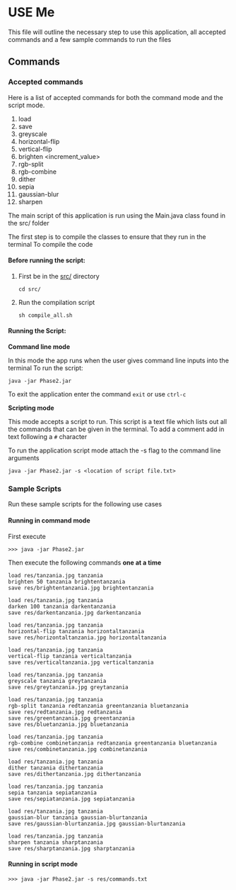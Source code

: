 # USE Me

This file will outline the necessary step to use this application, all accepted commands 
and a few sample commands to run the files 

## Commands

### Accepted commands

Here is a list of accepted commands for both the command mode and the script mode.

1. load <image-path> <image-name>
2. save <image-path> <image-name>
3. greyscale <image-name> <dest-image-name>
4. horizontal-flip <image-name> <dest-image-name>
5. vertical-flip <image-name> <dest-image-name>
6. brighten <increment_value> <image-name> <dest-image-name>
7. rgb-split <image-name> <dest-image-name-red> <dest-image-name-green> <dest-image-name-blue>
8. rgb-combine <image-name> <red-image> <green-image> <blue-image>
9. dither <image-name> <dest-image-name>
10. sepia <image-name> <dest-image-name>
11. gaussian-blur <image-name> <dest-image-name>
12. sharpen <image-name> <dest-image-name>

The main script of this application is run using the Main.java class found in the src/ folder

The first step is to compile the classes to ensure that they run in the terminal
To compile the code

#### Before running the script:

1. First be in the [src/](src) directory
    ```shell
   cd src/
   ```
2. Run the compilation script
    ```shell
    sh compile_all.sh
    ```

#### Running the Script:

**Command line mode**

In this mode the app runs when the user gives command line inputs into the terminal
To run the script:


```shell
java -jar Phase2.jar
```

To exit the application enter the command ```exit``` or use ```ctrl-c```

**Scripting mode**

This mode accepts a script to run. This script is a text file which lists out all the
commands that can be given in the terminal. To add a comment add in text following a ```#```
character

To run the application script mode attach the -s flag to the command line arguments


```shell
java -jar Phase2.jar -s <location of script file.txt>
```

### Sample Scripts

Run these sample scripts for the following use cases

#### Running in command mode

First execute

```shell
>>> java -jar Phase2.jar
```

Then execute the following commands **one at a time**

```shell
load res/tanzania.jpg tanzania
brighten 50 tanzania brightentanzania
save res/brightentanzania.jpg brightentanzania

load res/tanzania.jpg tanzania
darken 100 tanzania darkentanzania
save res/darkentanzania.jpg darkentanzania

load res/tanzania.jpg tanzania
horizontal-flip tanzania horizontaltanzania
save res/horizontaltanzania.jpg horizontaltanzania

load res/tanzania.jpg tanzania
vertical-flip tanzania verticaltanzania
save res/verticaltanzania.jpg verticaltanzania

load res/tanzania.jpg tanzania
greyscale tanzania greytanzania
save res/greytanzania.jpg greytanzania

load res/tanzania.jpg tanzania
rgb-split tanzania redtanzania greentanzania bluetanzania
save res/redtanzania.jpg redtanzania
save res/greentanzania.jpg greentanzania
save res/bluetanzania.jpg bluetanzania

load res/tanzania.jpg tanzania
rgb-combine combinetanzania redtanzania greentanzania bluetanzania
save res/combinetanzania.jpg combinetanzania

load res/tanzania.jpg tanzania
dither tanzania dithertanzania
save res/dithertanzania.jpg dithertanzania

load res/tanzania.jpg tanzania
sepia tanzania sepiatanzania
save res/sepiatanzania.jpg sepiatanzania

load res/tanzania.jpg tanzania
gaussian-blur tanzania gaussian-blurtanzania
save res/gaussian-blurtanzania.jpg gaussian-blurtanzania

load res/tanzania.jpg tanzania
sharpen tanzania sharptanzania
save res/sharptanzania.jpg sharptanzania
```

#### Running in script mode

```shell
>>> java -jar Phase2.jar -s res/commands.txt
```

